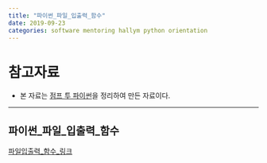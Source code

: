 ```yaml
---
title: "파이썬_파일_입출력_함수"
date: 2019-09-23
categories: software mentoring hallym python orientation
---
```

# 참고자료
- 본 자료는 [점프 투 파이썬](https://wikidocs.net/book/1)을 정리하여 만든 자료이다.

* * *

## 파이썬_파일_입출력_함수
[파일입출력_함수_링크](https://jeongmin-d.github.io/Fall2019_SW_Mentoring_Link/%ED%95%A8%EC%88%98%20_%ED%8C%8C%EC%9D%BC%20%EC%9D%BD%EA%B8%B0,%EC%93%B0%EA%B8%B0.pdf)
